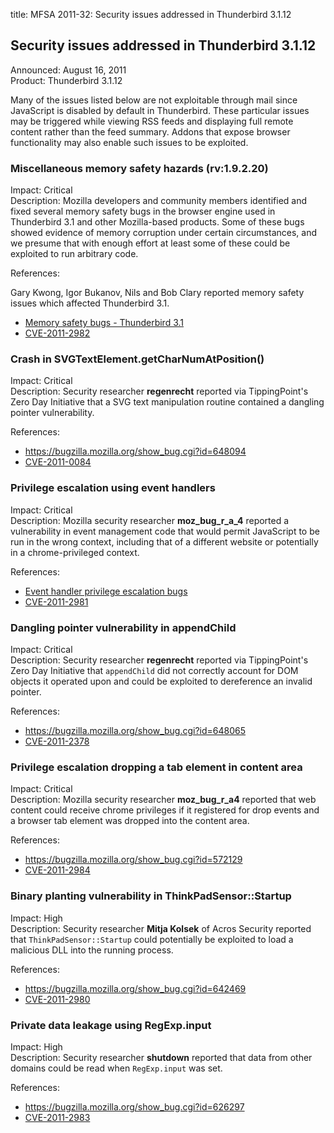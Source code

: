 title: MFSA 2011-32: Security issues addressed in Thunderbird 3.1.12

<h2>Security issues addressed in Thunderbird 3.1.12</h2>

<p>
<span class="label">Announced:</span>  August 16, 2011<br/>
<span class="label">Product:</span>    Thunderbird 3.1.12<br/>
</p>


<p class="note">Many of the issues listed below are not exploitable through mail
since JavaScript is disabled by default in Thunderbird. These particular issues
may be triggered while viewing RSS feeds and displaying full remote content
rather than the feed summary. Addons that expose browser functionality may also
enable such issues to be exploited.</p>

<h3 id="cve-2011-2982">Miscellaneous memory safety hazards (rv:1.9.2.20)</h3>

<p>
<span class="label">Impact:</span> <span class="critical">Critical</span><br/>
<span class="label">Description:</span> Mozilla developers and community
members identified and fixed several memory safety bugs in the browser engine
used in Thunderbird 3.1 and other Mozilla-based products. Some of these bugs showed
evidence of memory corruption under certain circumstances, and we presume that
with enough effort at least some of these could be exploited to run arbitrary
code.</p>

<p><span class="label">References:</span><br/></p>

<p>Gary Kwong, Igor Bukanov, Nils and Bob Clary reported memory safety
issues which affected Thunderbird 3.1.</p>
<ul>
  <li><a href="https://bugzilla.mozilla.org/buglist.cgi?bug_id=541255,615970,632206,643062,674545">Memory safety bugs - Thunderbird 3.1</a></li>
  <li><a class="ex-ref" href="http://cve.mitre.org/cgi-bin/cvename.cgi?name=CVE-2011-2982">CVE-2011-2982</a></li>
</ul>


<h3 id="cve-2011-0084">Crash in SVGTextElement.getCharNumAtPosition()</h3>

<p>
<span class="label">Impact:</span> <span class="critical">Critical</span><br/>
<span class="label">Description:</span> Security
researcher <strong>regenrecht</strong> reported via TippingPoint's Zero Day
Initiative that a SVG text manipulation routine contained a dangling pointer
vulnerability.</p>

<p><span class="label">References:</span><br/></p>

<p>
  </p><ul>
    <li><a href="https://bugzilla.mozilla.org/show_bug.cgi?id=648094">https://bugzilla.mozilla.org/show_bug.cgi?id=648094</a></li>
    <li><a class="ex-ref" href="http://cve.mitre.org/cgi-bin/cvename.cgi?name=CVE-2011-0084">CVE-2011-0084</a></li>
  </ul>



<h3 id="cve-2011-2981">Privilege escalation using event handlers</h3>

<p>
<span class="label">Impact:</span> <span class="critical">Critical</span><br/>
<span class="label">Description:</span> Mozilla security
researcher <strong>moz_bug_r_a_4</strong> reported a vulnerability in event
management code that would permit JavaScript to be run in the wrong context,
including that of a different website or potentially in a chrome-privileged
context.</p>

<p><span class="label">References:</span><br/></p>

<p>
  </p><ul>
    <li><a href="https://bugzilla.mozilla.org/buglist.cgi?bug_id=650252,614151,643450">Event handler privilege escalation bugs</a></li>
    <li><a class="ex-ref" href="http://cve.mitre.org/cgi-bin/cvename.cgi?name=CVE-2011-2981">CVE-2011-2981</a></li>
  </ul>



<h3 id="cve-2011-2378">Dangling pointer vulnerability in appendChild</h3>

<p>
<span class="label">Impact:</span> <span class="critical">Critical</span><br/>
<span class="label">Description:</span> Security
researcher <strong>regenrecht</strong> reported via TippingPoint's Zero Day
Initiative that <code>appendChild</code> did not correctly account for DOM
objects it operated upon and could be exploited to dereference an invalid
pointer.</p>

<p><span class="label">References:</span><br/></p>

<p>
  </p><ul>
    <li><a href="https://bugzilla.mozilla.org/show_bug.cgi?id=648065">https://bugzilla.mozilla.org/show_bug.cgi?id=648065</a></li>
    <li><a class="ex-ref" href="http://cve.mitre.org/cgi-bin/cvename.cgi?name=CVE-2011-2378">CVE-2011-2378</a></li>
  </ul>



<h3 id="cve-2011-2984">Privilege escalation dropping a tab element in content area</h3>

<p>
<span class="label">Impact:</span> <span class="critical">Critical</span><br/>
<span class="label">Description:</span> Mozilla security
researcher <strong>moz_bug_r_a4</strong> reported that web content could receive
chrome privileges if it registered for drop events and a browser tab element was
dropped into the content area.</p>

<p><span class="label">References:</span><br/></p>

<p>
  </p><ul>
    <li><a href="https://bugzilla.mozilla.org/show_bug.cgi?id=572129">https://bugzilla.mozilla.org/show_bug.cgi?id=572129</a></li>
    <li><a class="ex-ref" href="http://cve.mitre.org/cgi-bin/cvename.cgi?name=CVE-2011-2984">CVE-2011-2984</a></li>
  </ul>



<h3 id="cve-2011-2980">Binary planting vulnerability in ThinkPadSensor::Startup</h3>

<p>
<span class="label">Impact:</span> <span class="high">High</span><br/>
<span class="label">Description:</span> Security researcher <strong>Mitja
Kolsek</strong> of Acros Security reported
that <code>ThinkPadSensor::Startup</code> could potentially be exploited to load
a malicious DLL into the running process.</p>

<p><span class="label">References:</span><br/></p>

<p>
  </p><ul>
    <li><a href="https://bugzilla.mozilla.org/show_bug.cgi?id=642469">https://bugzilla.mozilla.org/show_bug.cgi?id=642469</a></li>
    <li><a class="ex-ref" href="http://cve.mitre.org/cgi-bin/cvename.cgi?name=CVE-2011-2980">CVE-2011-2980</a></li>
  </ul>



<h3 id="cve-2011-2983">Private data leakage using RegExp.input</h3>

<p>
<span class="label">Impact:</span> <span class="high">High</span><br/>
<span class="label">Description:</span> Security
researcher <strong>shutdown</strong> reported that data from other domains could
be read when <code>RegExp.input</code> was set.</p>

<p><span class="label">References:</span><br/></p>

<p>
  </p><ul>
    <li><a href="https://bugzilla.mozilla.org/show_bug.cgi?id=626297">https://bugzilla.mozilla.org/show_bug.cgi?id=626297</a></li>
    <li><a class="ex-ref" href="http://cve.mitre.org/cgi-bin/cvename.cgi?name=CVE-2011-2983">CVE-2011-2983</a></li>
  </ul>





